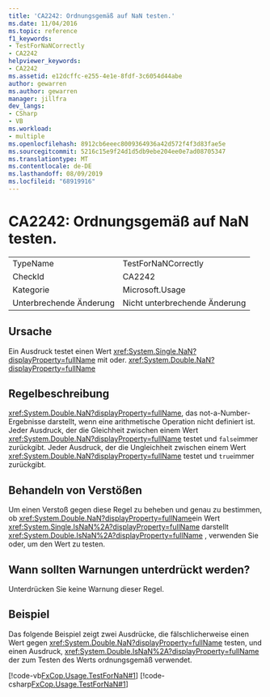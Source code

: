 ```yaml
---
title: 'CA2242: Ordnungsgemäß auf NaN testen.'
ms.date: 11/04/2016
ms.topic: reference
f1_keywords:
- TestForNaNCorrectly
- CA2242
helpviewer_keywords:
- CA2242
ms.assetid: e12dcffc-e255-4e1e-8fdf-3c6054d44abe
author: gewarren
ms.author: gewarren
manager: jillfra
dev_langs:
- CSharp
- VB
ms.workload:
- multiple
ms.openlocfilehash: 8912cb6eeec8009364936a42d572f4f3d83fae5e
ms.sourcegitcommit: 5216c15e9f24d1d5db9ebe204ee0e7ad08705347
ms.translationtype: MT
ms.contentlocale: de-DE
ms.lasthandoff: 08/09/2019
ms.locfileid: "68919916"
---
```

# <a name="ca2242-test-for-nan-correctly"></a>CA2242: Ordnungsgemäß auf NaN testen.

|||
|-|-|
|TypeName|TestForNaNCorrectly|
|CheckId|CA2242|
|Kategorie|Microsoft.Usage|
|Unterbrechende Änderung|Nicht unterbrechende Änderung|

## <a name="cause"></a>Ursache
Ein Ausdruck testet einen Wert <xref:System.Single.NaN?displayProperty=fullName> mit oder. <xref:System.Double.NaN?displayProperty=fullName>

## <a name="rule-description"></a>Regelbeschreibung
 <xref:System.Double.NaN?displayProperty=fullName>, das not-a-Number-Ergebnisse darstellt, wenn eine arithmetische Operation nicht definiert ist. Jeder Ausdruck, der die Gleichheit zwischen einem Wert <xref:System.Double.NaN?displayProperty=fullName> testet und `false`immer zurückgibt. Jeder Ausdruck, der die Ungleichheit zwischen einem Wert <xref:System.Double.NaN?displayProperty=fullName> testet und `true`immer zurückgibt.

## <a name="how-to-fix-violations"></a>Behandeln von Verstößen
Um einen Verstoß gegen diese Regel zu beheben und genau zu bestimmen, ob <xref:System.Double.NaN?displayProperty=fullName>ein Wert <xref:System.Single.IsNaN%2A?displayProperty=fullName> darstellt <xref:System.Double.IsNaN%2A?displayProperty=fullName> , verwenden Sie oder, um den Wert zu testen.

## <a name="when-to-suppress-warnings"></a>Wann sollten Warnungen unterdrückt werden?
Unterdrücken Sie keine Warnung dieser Regel.

## <a name="example"></a>Beispiel
Das folgende Beispiel zeigt zwei Ausdrücke, die fälschlicherweise einen Wert gegen <xref:System.Double.NaN?displayProperty=fullName> testen, und einen Ausdruck, <xref:System.Double.IsNaN%2A?displayProperty=fullName> der zum Testen des Werts ordnungsgemäß verwendet.

[!code-vb[FxCop.Usage.TestForNaN#1](../code-quality/codesnippet/VisualBasic/ca2242-test-for-nan-correctly_1.vb)]
[!code-csharp[FxCop.Usage.TestForNaN#1](../code-quality/codesnippet/CSharp/ca2242-test-for-nan-correctly_1.cs)]